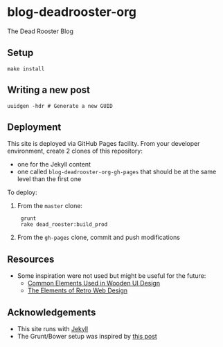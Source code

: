 # blog-deadrooster-org

The Dead Rooster Blog

## Setup

    make install

## Writing a new post

    uuidgen -hdr # Generate a new GUID

## Deployment

This site is deployed via GitHub Pages facility. From your developer environment, create 2 clones of this
repository:

- one for the Jekyll content
- one called `blog-deadrooster-org-gh-pages` that should be at the same level than the first one

To deploy:

1. From the `master` clone:

        grunt
        rake dead_rooster:build_prod

2. From the `gh-pages` clone, commit and push modifications

## Resources

- Some inspiration were not used but might be useful for the future:
    - [Common Elements Used in Wooden UI Design](http://www.webdesignerdepot.com/2011/03/common-elements-used-in-wooden-ui-design/)
    - [The Elements of Retro Web Design](http://www.webdesignerdepot.com/2011/01/the-elements-of-retro-web-design/)

## Acknowledgements

- This site runs with [Jekyll](http://jekyllrb.com/)
- The Grunt/Bower setup was inspired by [this post](http://www.pletscher.org/blog/2013/05/27/website.html)
